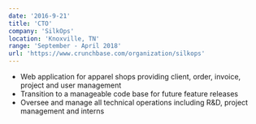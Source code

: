 ```yaml
---
date: '2016-9-21'
title: 'CTO'
company: 'SilkOps'
location: 'Knoxville, TN'
range: 'September - April 2018'
url: 'https://www.crunchbase.com/organization/silkops'
---
```


- Web application for apparel shops providing client, order, invoice, project and user management
- Transition to a manageable code base for future feature releases
- Oversee and manage all technical operations including R&D, project management and interns
